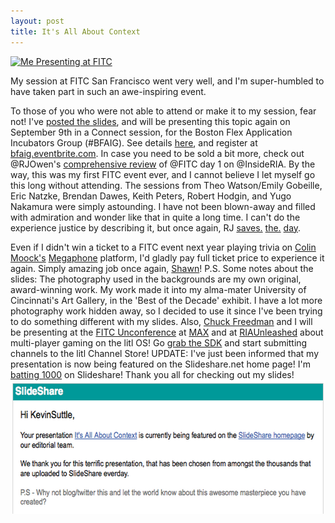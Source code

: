 ```yaml
---
layout: post
title: It's All About Context
---
```


<a href="http://www.flickr.com/photos/fitc/4921906056/sizes/m/in/photostream/"><img title="Me Presenting at FITC" src="http://farm5.static.flickr.com/4141/4921906056_57636ffedd.jpg" alt="Me Presenting at FITC" width="332" height="500"/></a>

My session at FITC San Francisco went very well, and I'm super-humbled to have taken part in such an awe-inspiring event.

To those of you who were not able to attend or make it to my session, fear not! I've <a href="http://www.slideshare.net/KevinSuttle/its-all-about-context">posted the slides</a>, and will be presenting this topic again on September 9th in a Connect session, for the Boston Flex Application Incubators Group (#BFAIG). See details <a href="http://bit.ly/8YTx2g">here</a>, and register at <a href="http://bfaig.eventbrite.com">bfaig.eventbrite.com</a>. In case you need to be sold a bit more, check out @RJOwen's <a href="http://insideria.com/2010/08/fitc-day-1-morning.html">comprehensive review</a> of @FITC day 1 on @InsideRIA. By the way, this was my first FITC event ever, and I cannot believe I let myself go this long without attending. The sessions from Theo Watson/Emily Gobeille, Eric Natzke, Brendan Dawes, Keith Peters, Robert Hodgin, and Yugo Nakamura were simply astounding. I have not been blown-away and filled with admiration and wonder like that in quite a long time. I can't do the experience justice by describing it, but once again, RJ <a href="http://insideria.com/2010/08/fitc-2---morning-ralph-hauwert.html">saves.</a> <a href="http://insideria.com/2010/08/fitc-day-2---afternoon-evening.html">the.</a> <a href="http://insideria.com/2010/08/fitc-day-3---morning-kristin-h.html">day</a>.

Even if I didn't win a ticket to a FITC event next year playing trivia on <a href="http://moock.org/blog">Colin Moock's</a> <a href="http://playmegaphone.com">Megaphone</a> platform, I'd gladly pay full ticket price to experience it again. Simply amazing job once again, <a href="http://twitter.com/pucknell">Shawn</a>! P.S. Some notes about the slides: The photography used in the backgrounds are my own original, award-winning work. My work made it into my alma-mater University of Cincinnati's Art Gallery, in the 'Best of the Decade' exhibit. I have a lot more photography work hidden away, so I decided to use it since I've been trying to do something different with my slides. Also, <a href="http://chuckstar.com/blog">Chuck Freedman</a> and I will be presenting at the <a href="http://www.fitc.ca/events/about/?event=117">FITC Unconference</a> at <a href="http://max.adobe.com/">MAX</a> and at <a href="http://www.riaunleashed.com/">RIAUnleashed</a> about multi-player gaming on the litl OS! Go <a href="http://developer.litl.com">grab the SDK</a> and start submitting channels to the litl Channel Store! UPDATE: I've just been informed that my presentation is now being featured on the Slideshare.net home page! I'm <a href="http://twitpic.com/1ppoj2">batting 1000</a> on Slideshare! Thank you all for checking out my slides! <img title="Suttle_FITCSF_Slideshare" src="/images/Suttle_FITCSF_Slideshare.png" width="600" height="214"/></a>